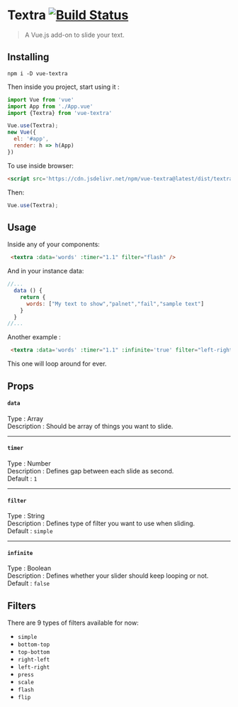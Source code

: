 
# Textra  [![Build Status](https://travis-ci.org/hosein2398/Textra.svg?branch=master)](https://travis-ci.org/hosein2398/Textra)

> A Vue.js add-on to slide your text.

## Installing
```
npm i -D vue-textra  
```
Then inside you project, start using it :
```js
import Vue from 'vue'
import App from './App.vue'
import {Textra} from 'vue-textra'

Vue.use(Textra);
new Vue({
  el: '#app',
  render: h => h(App)
})
```
To use inside browser:
```html
<script src='https://cdn.jsdelivr.net/npm/vue-textra@latest/dist/textra.min.js'></script>
```
Then:
```js
Vue.use(Textra);
```
## Usage
Inside any of your components:
```html
 <textra :data='words' :timer="1.1" filter="flash" />
```
And in your instance data:
```js
//...
  data () {
    return {
      words: ["My text to show","palnet","fail","sample text"]
    }
  }
//...
```

Another example :
```html
 <textra :data='words' :timer="1.1" :infinite='true' filter="left-right" />
```
This one will loop around for ever.
## Props
#### `data`  
Type : Array  
Description : Should be array of things you want to slide.  

---

#### `timer`  
Type : Number  
Description : Defines gap between each slide as second.  
Default : `1` 

---

#### `filter`  
Type : String  
Description : Defines type of filter you want to use when sliding.  
Default : `simple` 

---
 
#### `infinite`  
Type : Boolean  
Description : Defines whether your slider should keep looping or not.  
Default : `false`  


## Filters  
There are 9 types of filters available for now:   
+ `simple`  
+ `bottom-top`  
+ `top-bottom`  
+ `right-left`  
+ `left-right`  
+ `press`  
+ `scale`  
+ `flash`  
+ `flip`  
